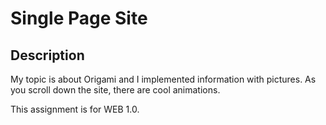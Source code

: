 # Single Page Site
## Description
My topic is about Origami and I implemented information with pictures. As you scroll down the site, there are cool animations.

This assignment is for WEB 1.0.